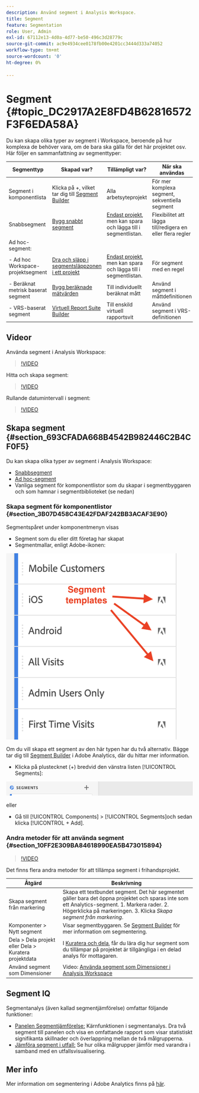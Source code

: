 ```yaml
---
description: Använd segment i Analysis Workspace.
title: Segment
feature: Segmentation
role: User, Admin
exl-id: 67112e13-4d0a-4d77-be50-496c3d28779c
source-git-commit: ac9e4934cee0178fb00e4201cc3444d333a74052
workflow-type: tm+mt
source-wordcount: '0'
ht-degree: 0%

---
```



# Segment {#topic_DC2917A2E8FD4B62816572F3F6EDA58A}

Du kan skapa olika typer av segment i Workspace, beroende på hur komplexa de behöver vara, om de bara ska gälla för det här projektet osv. Här följer en sammanfattning av segmenttyper:

| Segmenttyp | Skapad var? | Tillämpligt var? | När ska användas |
| --- | --- | --- | --- |
| Segment i komponentlista | Klicka på +, vilket tar dig till [Segment Builder](/help/components/segmentation/segmentation-workflow/seg-build.md) | Alla arbetsyteprojekt | För mer komplexa segment, sekventiella segment |
| Snabbsegment | [Bygg snabbt segment](/help/analyze/analysis-workspace/components/segments/quick-segments.md) | [Endast projekt](https://experienceleague.adobe.com/docs/analytics/analyze/analysis-workspace/components/segments/quick-segments.html?#what-are-project-only-segments%3F), men kan spara och lägga till i segmentlistan. | Flexibilitet att lägga till/redigera en eller flera regler |
| Ad hoc-segment: |  |  |  |
| - Ad hoc Workspace-projektsegment | [Dra och släpp i segmentsläppzonen i ett projekt](/help/analyze/analysis-workspace/components/segments/ad-hoc-segments.md) | [Endast projekt](https://experienceleague.adobe.com/docs/analytics/analyze/analysis-workspace/components/segments/quick-segments.html?#what-are-project-only-segments%3F), men kan spara och lägga till i segmentlistan. | För segment med en regel |
| - Beräknat metrisk baserat segment | [Bygg beräknade mätvärden](https://experienceleague.adobe.com/docs/analytics/components/calculated-metrics/calcmetric-workflow/metrics-with-segments.html) | Till individuellt beräknat mått | Använd segment i måttdefinitionen |
| - VRS-baserat segment | [Virtuell Report Suite Builder](https://experienceleague.adobe.com/docs/analytics/components/virtual-report-suites/vrs-workflow/vrs-create.html) | Till enskild virtuell rapportsvit | Använd segment i VRS-definitionen |

## Videor

Använda segment i Analysis Workspace:

>[!VIDEO](https://video.tv.adobe.com/v/23977/?quality=12)

Hitta och skapa segment:

>[!VIDEO](https://video.tv.adobe.com/v/334092/?quality=12)

Rullande datumintervall i segment:

>[!VIDEO](https://video.tv.adobe.com/v/25403/?quality=12)

## Skapa segment {#section_693CFADA668B4542B982446C2B4CF0F5}

Du kan skapa olika typer av segment i Analysis Workspace:

* [Snabbsegment](/help/analyze/analysis-workspace/components/segments/quick-segments.md)
* [Ad hoc-segment](/help/analyze/analysis-workspace/components/segments/ad-hoc-segments.md)
* Vanliga segment för komponentlistor som du skapar i segmentbyggaren och som hamnar i segmentbiblioteket (se nedan)

### Skapa segment för komponentlistor {#section_3B07D458C43E42FDAF242BB3ACAF3E90}

Segmentspåret under komponentmenyn visas
* Segment som du eller ditt företag har skapat
* Segmentmallar, enligt Adobe-ikonen:

![](assets/segment_icons.png)

Om du vill skapa ett segment av den här typen har du två alternativ. Bägge tar dig till [Segment Builder](/help/components/segmentation/segmentation-workflow/seg-build.md) i Adobe Analytics, där du hittar mer information.

* Klicka på plustecknet (+) bredvid den vänstra listen [!UICONTROL Segments]:

![](assets/create-seg.png)

eller

* Gå till [!UICONTROL Components] > [!UICONTROL Segments]och sedan klicka [!UICONTROL + Add].


### Andra metoder för att använda segment {#section_10FF2E309BA84618990EA5B473015894}

>[!VIDEO](https://video.tv.adobe.com/v/30994/?quality=12)

Det finns flera andra metoder för att tillämpa segment i frihandsprojekt.

| Åtgärd | Beskrivning |
|--- |--- |
| Skapa segment från markering | Skapa ett textbundet segment. Det här segmentet gäller bara det öppna projektet och sparas inte som ett Analytics-segment. 1. Markera rader.  2. Högerklicka på markeringen.  3. Klicka *Skapa segment från markering*. |
| Komponenter > Nytt segment | Visar segmentbyggaren. Se [Segment Builder](https://experienceleague.adobe.com/docs/analytics/components/segmentation/segmentation-workflow/seg-build.html) för mer information om segmentering. |
| Dela > Dela projekt eller Dela > Kuratera projektdata | I [Kuratera och dela](https://experienceleague.adobe.com/docs/analytics/analyze/analysis-workspace/curate-share/curate.html#concept_4A9726927E7C44AFA260E2BB2721AFC6), får du lära dig hur segment som du tillämpar på projektet är tillgängliga i en delad analys för mottagaren. |
| Använd segment som Dimensioner | Video: [Använda segment som Dimensioner i Analysis Workspace](https://experienceleague.adobe.com/docs/analytics-learn/tutorials/analysis-workspace/applying-segments/using-segments-as-dimensions-in-analysis-workspace.html) |

## Segment IQ

Segmentanalys (även kallad segmentjämförelse) omfattar följande funktioner:

* [Panelen Segmentjämförelse:](/help/analyze/analysis-workspace/c-panels/c-segment-comparison/segment-comparison.md) Kärnfunktionen i segmentanalys. Dra två segment till panelen och visa en omfattande rapport som visar statistiskt signifikanta skillnader och överlappning mellan de två målgrupperna.
* [Jämföra segment i utfall:](/help/analyze/analysis-workspace/visualizations/fallout/compare-segments-fallout.md) Se hur olika målgrupper jämför med varandra i samband med en utfallsvisualisering.

## Mer info

Mer information om segmentering i Adobe Analytics finns på [här](/help/components/segmentation/seg-overview.md).
